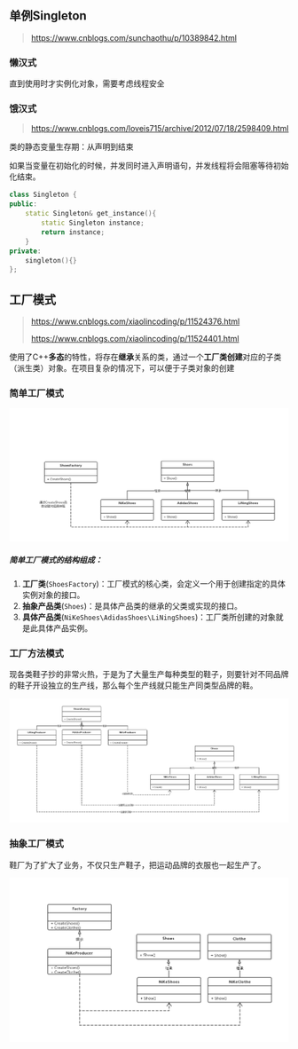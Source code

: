 ## 单例Singleton

> https://www.cnblogs.com/sunchaothu/p/10389842.html

### 懒汉式

直到使用时才实例化对象，需要考虑线程安全

### 饿汉式

> https://www.cnblogs.com/loveis715/archive/2012/07/18/2598409.html

类的静态变量生存期：从声明到结束

如果当变量在初始化的时候，并发同时进入声明语句，并发线程将会阻塞等待初始化结束。

```cpp
class Singleton {
public:
    static Singleton& get_instance(){
        static Singleton instance;
        return instance;
    }
private:
  	singleton(){}
};
```

## 工厂模式

> https://www.cnblogs.com/xiaolincoding/p/11524376.html
>
> https://www.cnblogs.com/xiaolincoding/p/11524401.html

使用了C++**多态**的特性，将存在**继承**关系的类，通过一个**工厂类创建**对应的子类（派生类）对象。在项目复杂的情况下，可以便于子类对象的创建

### 简单工厂模式

![1770351-20190915213025236-1711412695](../images/1770351-20190915213025236-1711412695.png)

##### 简单工厂模式的**结构组成**：

1. **工厂类**(`ShoesFactory`)：工厂模式的核心类，会定义一个用于创建指定的具体实例对象的接口。
2. **抽象产品类**(`Shoes`)：是具体产品类的继承的父类或实现的接口。
3. **具体产品类**(`NiKeShoes\AdidasShoes\LiNingShoes`)：工厂类所创建的对象就是此具体产品实例。

### 工厂方法模式

现各类鞋子抄的非常火热，于是为了大量生产每种类型的鞋子，则要针对不同品牌的鞋子开设独立的生产线，那么每个生产线就只能生产同类型品牌的鞋。

![](../images/1770351-20190915213128184-1061304453.png)

### 抽象工厂模式

鞋厂为了扩大了业务，不仅只生产鞋子，把运动品牌的衣服也一起生产了。

![1770351-20190915213114059-13293299](../images/1770351-20190915213114059-13293299.png)